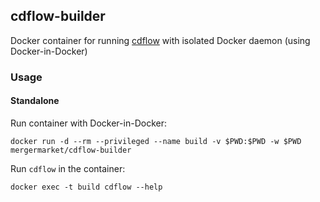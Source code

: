 ## cdflow-builder

Docker container for running [cdflow](https://mergermarket.github.io/cdflow/) with isolated Docker daemon (using Docker-in-Docker)

### Usage

#### Standalone

Run container with Docker-in-Docker:
```
docker run -d --rm --privileged --name build -v $PWD:$PWD -w $PWD mergermarket/cdflow-builder
```

Run `cdflow` in the container:
```
docker exec -t build cdflow --help
```
